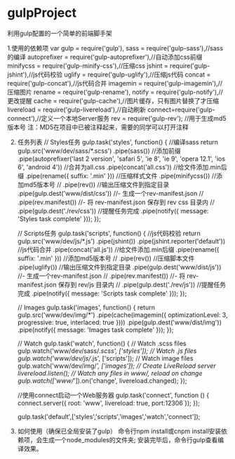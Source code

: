 # gulpProject
利用gulp配置的一个简单的前端脚手架

1.使用的依赖项
var gulp = require('gulp'),
    sass = require('gulp-sass'),//sass的编译
    autoprefixer = require('gulp-autoprefixer'),//自动添加css前缀
    minifycss = require('gulp-minify-css'),//压缩css
    jshint = require('gulp-jshint'),//js代码校验
    uglify = require('gulp-uglify'),//压缩js代码
      concat = require('gulp-concat'),//js代码合并
    imagemin = require('gulp-imagemin'),//压缩图片
    rename = require('gulp-rename'),
    notify = require('gulp-notify'),//更改提醒
    cache = require('gulp-cache'),//图片缓存，只有图片替换了才压缩
    livereload = require('gulp-livereload'),//自动刷新
    connect=require('gulp-connect'),//定义一个本地Server服务
    rev = require('gulp-rev'); //用于生成md5版本号
    注：MD5在项目中已被注释起来，需要的同学可以打开注释
    
    
2.  任务列表
    // Styles任务
    gulp.task('styles', function() {
        //编译sass
        return gulp.src('www/dev/sass/*.scss')
        .pipe(sass())
        //添加前缀
        .pipe(autoprefixer('last 2 version', 'safari 5', 'ie 8', 'ie 9', 'opera 12.1', 'ios 6', 'android 4'))
        //合并为all.css
        .pipe(concat('all.css'))
        //给文件添加.min后缀
        .pipe(rename({ suffix: '.min' }))
        //压缩样式文件
        .pipe(minifycss())
        //添加md5版本号
        // .pipe(rev())
        //输出压缩文件到指定目录
        .pipe(gulp.dest('www/dist/css'))
        //- 生成一个rev-manifest.json
        // .pipe(rev.manifest())
        //- 将 rev-manifest.json 保存到 rev css 目录内
        // .pipe(gulp.dest('./rev/css'))
        //提醒任务完成
        .pipe(notify({ message: 'Styles task complete' }));
    });


    // Scripts任务
    gulp.task('scripts', function() {
        //js代码校验
        return gulp.src('www/dev/js/*.js')
        .pipe(jshint())
        .pipe(jshint.reporter('default'))
        //js代码合并
        .pipe(concat('all.js'))
        //给文件添加.min后缀
        .pipe(rename({ suffix: '.min' }))
        //添加md5版本号
        // .pipe(rev())
        //压缩脚本文件
        .pipe(uglify())
        //输出压缩文件到指定目录
        .pipe(gulp.dest('www/dist/js'))
        //- 生成一个rev-manifest.json
        // .pipe(rev.manifest())
        //- 将 rev-manifest.json 保存到 rev/js 目录内
        // .pipe(gulp.dest('./rev/js'))
        //提醒任务完成
        .pipe(notify({ message: 'Scripts task complete' }));
    });

    // Images
    gulp.task('images', function() {
      return gulp.src('www/dev/img/*')
        .pipe(cache(imagemin({ optimizationLevel: 3, progressive: true, interlaced: true })))
        .pipe(gulp.dest('www/dist/img'))
        .pipe(notify({ message: 'Images task complete' }));
    });


    // Watch
    gulp.task('watch', function() {
      // Watch .scss files
      gulp.watch('www/dev/sass/*.scss', ['styles']);
      // Watch .js files
      gulp.watch('www/dev/js/*.js', ['scripts']);
      // Watch image files
      gulp.watch('www/dev/img/*', ['images']);
      // Create LiveReload server
      livereload.listen();
      // Watch any files in www/, reload on change
      gulp.watch(['www/*']).on('change', livereload.changed);
    });


    //使用connect启动一个Web服务器
    gulp.task('connect', function () {
      connect.server({
        root: 'www',
        livereload: true,
        port:12306
      });
    });


    gulp.task('default',['styles','scripts','images','watch','connect']);


3. 如何使用（确保已全局安装了gulp）
   命令行npm install或cnpm install安装依赖项，会生成一个node_modules的文件夹;
   安装完毕后，命令行gulp查看编译效果。
 
 

